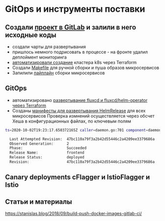 # GitOps и инструменты поставки 


## Создали [проект в GitLab](https://gitlab.com/vasiliev-alexey/microservices-demo) и залили в него исходные коды 

* создали чарты для развертывания
* пришлось немного подрисовать в процессе - на фронте удалил деплоймент мониторинга
* [автоматизировали создание](https://gitlab.com/vasiliev-alexey/gke-tf-cluster) кластера k8s через Terraform
* Создали [Makefile](https://gitlab.com/vasiliev-alexey/microservices-demo/-/blob/master/src/Makefile) для ручной сборки и пуша образов микросервисов
* Запилили [пайплайн](https://gitlab.com/vasiliev-alexey/microservices-demo/-/blob/master/.gitlab-ci.yml) сборки микросервисов



## GitOps

* автоматизировано [развертывание fluxcd и fluxcd/helm-operator через Terraform](gitops/main.tf)
* Созданы [манифесты для развертывания HelmRelease](https://gitlab.com/vasiliev-alexey/microservices-demo/-/tree/master/deploy/releases) для всех микросервисов
Проверка измнений осуществляется через обсчет Хеша в конфигурационных файлах, по ключевым полям

~~~ sh
ts=2020-10-02T19:23:17.650372165Z caller=daemon.go:701 component=daemon event="Sync: 1190d12, microservices-demo:helmrelease/frontend-hipster" logupstream=false

~~~

~~~ sh
  Last Attempted Revision:  47bc110a79f3a2b42d55446c2a4209ee3379686a
  Observed Generation:      2
  Phase:                    Succeeded
  Release Name:             frontend
  Release Status:           deployed
  Revision:                 47bc110a79f3a2b42d55446c2a4209ee3379686a
~~~

## Canary deployments сFlagger и IstioFlagger и Istio


## Статьи и материалы

https://stanislas.blog/2018/09/build-push-docker-images-gitlab-ci/